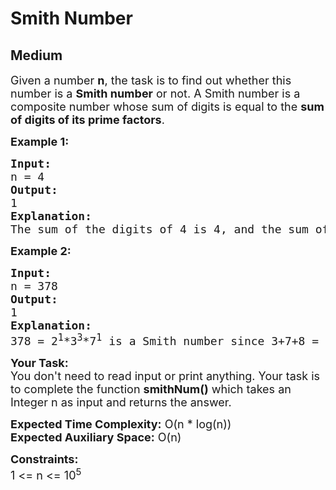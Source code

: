 # Smith Number
## Medium
<div class="problems_problem_content__Xm_eO"><p><span style="font-size: 18px;">Given a number <strong>n</strong>, the task is to find out whether this number is a <strong>Smith number</strong> or not. A Smith number is a composite number whose sum of digits is equal to the <strong>sum of digits of its prime factors</strong>.</span></p>
<p><span style="font-size: 18px;"><strong>Example 1:</strong></span></p>
<pre><span style="font-size: 18px;"><strong>Input:</strong></span>
<span style="font-size: 18px;">n =<strong> </strong>4</span>
<span style="font-size: 18px;"><strong>Output:</strong></span>
<span style="font-size: 18px;">1</span>
<span style="font-size: 18px;"><strong>Explanation:</strong></span>
<span style="font-size: 18px;">The sum of the digits of 4 is 4, and the sum of the digits of its prime factors is 2 + 2 = 4.</span>
</pre>
<p><span style="font-size: 18px;"><strong>Example 2:</strong></span></p>
<pre><span style="font-size: 18px;"><strong>Input:</strong></span>
<span style="font-size: 18px;">n = 378</span>
<span style="font-size: 18px;"><strong>Output:</strong></span>
<span style="font-size: 18px;">1</span>
<span style="font-size: 18px;"><strong>Explanation:</strong></span>
<span style="font-size: 18px;">378 = 2<sup>1</sup>*3<sup>3</sup>*7<sup>1</sup> is a Smith number since 3+7+8 = 2*1+3*3+7*1.</span></pre>
<p><span style="font-size: 18px;"><strong>Your Task:</strong><br>You don't need to read input or print anything. Your task is to complete the function <strong>smithNum()</strong> which takes an Integer n as input and returns the answer.</span></p>
<p><span style="font-size: 18px;"><strong>Expected Time Complexity:</strong> O(n * log(n))<br><strong>Expected Auxiliary Space:</strong> O(n)</span></p>
<p><span style="font-size: 18px;"><strong>Constraints:</strong></span><br><span style="font-size: 18px;">1 &lt;= n &lt;= 10<sup>5</sup></span></p></div>